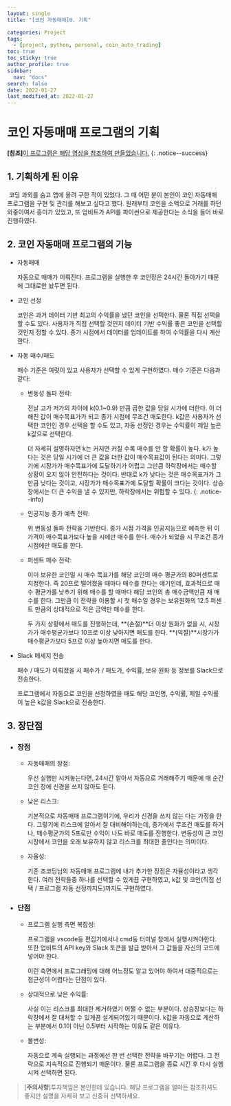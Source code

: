 ```yaml
---
layout: single
title: "[코인 자동매매]0. 기획"

categories: Project
tags: 
  - [project, python, personal, coin_auto_trading]
toc: true
toc_sticky: true
author_profile: true  
sidebar:
  nav: "docs"
search: false
date: 2022-01-27
last_modified_at: 2022-01-27
---
```




# 코인 자동매매 프로그램의 기획

**[참조]**[이 프로그램은 해당 영상을 참조하여 만들었습니다.](https://www.youtube.com/watch?v=WgXOFtDD6XU&t=2s)
{: .notice--success} 

## 1. 기획하게 된 이유

​	코딩 과외를 숨고 앱에 올려 구한 적이 있었다. 그 때 어떤 분이 본인이 코인 자동매매 프로그램을 구현 및 관리를 해보고 싶다고 했다. 원래부터 코인을 소액으로 거래를 하던 와중이여서 흥미가 있었고, 또 업비트가 API를 파이썬으로 제공한다는 소식을 들어 바로 진행하였다.



## 2. 코인 자동매매 프로그램의 기능



- 자동매매

  자동으로 매매가 이뤄진다. 프로그램을 실행한 후 코인장은 24시간 돌아가기 때문에 그대로만 놨두면 된다.

- 코인 선정

  코인은 과거 데이터 기반 최고의 수익률을 냈던 코인을 선택한다. 물론 직접 선택을 할 수도 있다. 사용자가 직접 선택할 것인지 데이터 기반 수익률 좋은 코인을 선택할 것인지 정할 수 있다. 종가 시점에서 데이터를 업데이트를 하여 수익률을 다시 계산한다.

- 자동 매수/매도

  매수 기준은 여럿이 있고 사용자가 선택할 수 있게 구현하였다. 매수 기준은 다음과 같다:

  - 변동성 돌파 전략:

    전날 고가 저가의 차이에 k(0.1~0.9) 만큼 곱한 값을 당일 시가에 더한다. 이 더해진 값이 매수목표가가 되고 종가 시점에 무조건 매도한다. k값은 사용자가 선택한 코인인 경우 선택을 할 수도 있고, 자동 선정인 경우는 수익률이 제일 높은 k값으로 선택한다.

    더 자세히 설명하자면 k는 커지면 커질 수록 매수를 안 할 확률이 높다. k가 높다는 것은 당일 시가에 더 큰 값을 더한 값이 매수목표값이 된다는 의미다. 그렇기에 시장가가 매수목표가에 도달하기가 어렵고 그만큼 하락장에서는 매수할 상황이 오지 않아 안전하다는 것이다.  반대로 k가 낮다는 것은 매수목표가가 그만큼 낮다는 것이고, 시장가가 매수목표가에 도달할 확률이 크다는 것이다. 상승장에서는 더 큰 수익을 낼 수 있지만, 하락장에서는 위험할 수 있다.
    {: .notice--info}

  - 인공지능 종가 예측 전략:

    위 변동성 돌파 전략을 기반한다. 종가 시점 가격을 인공지능으로 예측한 뒤 이 가격이 매수목표가보다 높을 시에만 매수를 한다. 매수가 되었을 시 무조건 종가 시점에만 매도를 한다.

  - 퍼센트 매수 전략:

    이미 보유한 코인일 시 매수 목표가를 해당 코인의 매수 평균가의 80퍼센트로 지정한다. 즉 20프로 떨어졌을 때마다 매수를 한다는 얘기인데, 효과적으로 매수 평균가를 낮추기 위해 매수를 할 때마다 해당 코인의 총 매수금액만큼 재 매수를 한다. 그만큼 이 전략을 이용할 시 첫 매수일 경우는 보유원화의 12.5 퍼센트 만큼의 상대적으로 적은 금액만 매수를 한다.

    두 가지 상황에서 매도를 진행하는데,  **(손절)**더 이상 원화가 없을 시, 시장가가 매수평균가보다 10프로 이상 낮아지면 매도를 한다. **(익절)**시장가가 매수평균가보다 5프로 이상 높아지면 매도를 한다.

    

- Slack 메세지 전송

  매수 / 매도가 이뤄졌을 시 매수가 / 매도가, 수익률, 보유 원화 등 정보를 Slack으로 전송한다.

  프로그램에서 자동으로 코인을 선정하였을 때도 해당 코인명, 수익률, 제일 수익률이 높은 k값을 Slack으로 전송한다.



## 3. 장단점

- ### **장점**

  - 자동매매의 장점:

    우선 실행만 시켜놓는다면, 24시간 알아서 자동으로 거래해주기 때문에 매 순간 코인 장에 신경을 쓰지 않아도 된다.

  - 낮은 리스크:

    기본적으로 자동매매 프로그램이기에, 우리가 신경을 쓰지 않는 다는 가정을 한다. 그렇기에 리스크에 알아서 잘 대비해야하는데, 종가에서 무조건 매도를 하거나, 매수평균가의 5프로만 수익이 나도 바로 매도를 진행한다. 변동성이 큰 코인 시장에서 코인을 오래 보유하지 않고 리스크를 최대한 줄인다는 의미이다.

  - 자율성:

    기존 조코딩님의 자동매매 프로그램에 내가 추가한 장점은 자율성이라고 생각한다. 여러 전략들중 하나를 선택할 수 있게끔 구현하였고,  k값 및 코인(직접 선택 / 프로그램 자동 선정까지도)까지도 구현하였다. 

  

- ### **단점**

  - 프로그램 실행 측면 복잡성:

    프로그램을 vscode등 편집기에서나 cmd등 터미널 창에서 실행시켜야한다. 또한 업비트의 API key와 Slack 토큰을 발급 받아서 그 값들을 자신의 코드에 넣어야 한다. 

    이런 측면에서 프로그래밍에 대해 어느정도 알고 있어야 하여서 대중적으로는 접근성이 어렵다는 단점이 있다.

  - 상대적으로 낮은 수익률:

    사실 이는 리스크를 최대한 제거하였기 어쩔 수 없는 부분이다. 상승장보다는 하락장에서 잘 대처할 수 있게끔 설계되어있기 때문이다. k값을 자동으로 계산하는 부분에서 0.1이 아닌 0.5부터 시작하는 이유도 같은 이유다. 
    
  - 불변성:
  
    자동으로 계속 실행되는 과정에선 한 번 선택한 전략을 바꾸기는 어렵다. 그 전략으로 지속적으로 진행되기 때문이다. 물론 프로그램을 종료 시킨 후 다시 실행시켜 선택하면 된다. 





> [**주의사항**]투자책임은 본인한테 있습니다. 해당 프로그램을 얼마든 참조하셔도 좋지만 설명을 자세히 보고 신중히 선택하세요.

